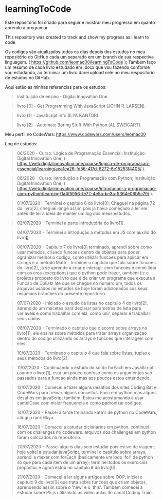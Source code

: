 # learningToCode
Este repositório foi criado para seguir e mostrar meu progresso em quanto aprendo a programar.

This repository was created to track and show my progress as I learn to code.



Os codigos são atualizados todos os dias depois dos estudos no meu repositório do GitHub cada um separado em um branch de sua respectiva linguagem. ( https://github.com/leomac00/learningToCode );
Também faço um resumo de cada livro estudado em .docx que vou fazendo conforme vou estudando, ao terminar um livro darei upload nele no meu respositorio de estudos no GitHub.



Aqui estão as minhas referencias para os estudos:
  >Instituição de ensino - Digital Innovation One.

  >livro [0] - Get Programming With JavaScript (JOHN R. LARSEN).

  >livro [1] - JavaScript.info (ILYA KANTOR).

  >livro [2] - Automate Boring Stuff With Python (AL SWEIGART).
  
  
  Meu perfil no CodeWars: https://www.codewars.com/users/leomac00 

Log de estudos:
  >06/2020 - Curso: Lógica de Programação Essencial; Instituição: Digital Innovation One; ( https://web.digitalinnovation.one/course/logica-de-programacao-essencial/learning/aea1ea26-fd56-417d-8272-6e15253f4405/ ).

  >06/2020 - Curso: Introdução a Programação com Python; Instituição: Digital Innovation One; ( https://web.digitalinnovation.one/course/introducao-a-programacao-com-python/learning/1a4f5956-fe77-4e5a-bc3a-5364e06b5c79/ ).

  >01/07/2020 - Terminei o capítulo 6 do livro[0]; Cheguei na página 72 do livro[2], cheguei longe assim pois já havia começado a ler ele antes de ter a ideia de manter um log dos meus estudos. 

  >02/07/2020 - Terminei a parte introdutória do livro[1].
  
  >04/07/2020 - Terminei a introdução a métodos em JS com auxilio do livro[0](p.93).
  
  >06/07/2020 - Capitulo 7 do livro[0] terminado, aprendi sobre como usar métodos, criando funcoes dentro de objetos para poder ogranizar melhor o codigo, como utilizar funcoes para aplicar em strings e o método Math.; Terminei o capitulo que fala sobre funcoes do livro[2], ;á se aprende a criar e interagir com funcoes e como lidar com os eros (exceptions) que o python pode trazer, tambem fiz o projetos proposto do livro que é de criar um programa que executa a Funcao de Collatz até que se chegue no numero um, todos os arquivos usados no estudos de hoje foram adicionados aos seus respecios branches do presente repositorio.
  
  >07/07/2020 - Iniciado o estudo de listas no capitulo 4 do livro[2], aprendido um macetes para declarar parametros de lista para variaveis e como trabalhar com ela, como unir, separar e trabalhar seus dados.
  
  >08/07/2020 - Terminado o capítulo que discorre sobre arrays no livro[1], ele ensina sobre métodos para tratar arrays organizaçao dentro do codigo utilizando os arrays e funcoes que interagem com eles.
  
  >10/07/2020 - Terminado o capitulo 4 que fala sobre listas, tuplas e seus métodos do livro[2].
  
  >11/07/2020 - Continuando o estudo do so do forEach em JavaScript usando o livro[1], está um pouco confuso como os argumentos sao passados para a funcao ainda mas aos poucos estou entendendo.
  
  >13/07/2020 - Comecei a fazer alguns desafios dos sites Coding Bat e CodeWars para treinar alguns conceitos. Foco em python mas alguns desafios em javaScript também. Estou me acostumando a usar camelCase com maior frequencia e como padronizar codigos.
  
  >14/07/2020 - Passei a tarde treinando kata's de python no CodeWars, atingi o rank 6kyu
  
  >16/07/2020 - Comecei a estudar dicionarios em python. continuei com os challenges no codewars. arquivos dos challenges em python foram colocados no repositorio.
  
  >20/07/2020 - Passei alguns dias sem estudar pois estive de viagem; hoje voltei a estudar javaScript, terminei o capitulo sobre arrays, aprendi a mexer com forEach (basicamente um loop 'for' de python só que para cada item de um array); terminei todos os exercicios propostos e agora estou no capitulo 9 do livro[0].
  
  >21/07/2020 - Comecei a ler alguns artigos sobre OOP, iniciei o capitulo 9 do livro[0] que trata sobre funcoes que criam objetos, aprendendo assim sobre o 'new' e o 'this'. Também comecei a estudar sobre P5.js utilizando as video aulas do canal Coding Train.
  
  
